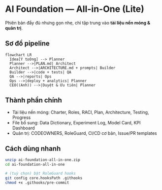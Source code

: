 # AI Foundation — All-in-One (Lite)

Phiên bản đầy đủ nhưng gọn nhẹ, chỉ tập trung vào **tài liệu nền móng & quản trị**.

## Sơ đồ pipeline
```mermaid
flowchart LR
  Idea[Ý tưởng] --> Planner
  Planner -->|PLAN.md| Architect
  Architect -->|ARCHITECTURE.md + prompts| Builder
  Builder -->|code + tests| QA
  QA -->|reports| Ops
  Ops -->|deploy + analytics| Planner
  CEO((Anh)) -->|Duyệt & Ưu tiên| Planner
```

## Thành phần chính
- Tài liệu nền móng: Charter, Roles, RACI, Plan, Architecture, Testing, Progress
- File bổ sung: Data Dictionary, Experiment Log, Model Card, KPI Dashboard
- Quản trị: CODEOWNERS, RoleGuard, CI/CD cơ bản, Issue/PR templates

## Cách dùng nhanh
```bash
unzip ai-foundation-all-in-one.zip
cd ai-foundation-all-in-one

# (tuỳ chọn) bật RoleGuard hooks
git config core.hooksPath .githooks
chmod +x .githooks/pre-commit
```
